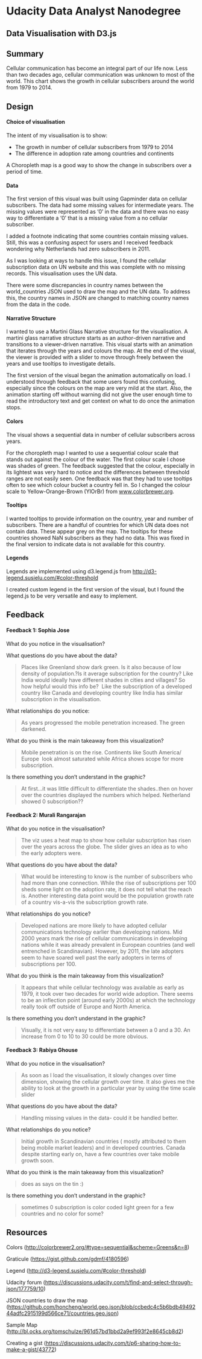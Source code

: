 
# Udacity Data Analyst Nanodegree 
## Data Visualisation with D3.js

## Summary

Cellular communication has become an integral part of our life now. Less than two decades ago, cellular communication was unknown to most of the world. This chart shows the growth in cellular subscribers around the world from 1979 to 2014.

## Design
#### Choice of visualisation

The intent of my visualisation is to show:
- The growth in number of cellular subscribers from 1979 to 2014
- The difference in adoption rate among countries and continents

A  Choropleth map is a good way to show the change in subscribers over a period of time.

#### Data

The first version of this visual was built using Gapminder data on cellular subscribers. The data had some missing values for intermediate years. The missing values were represented as ‘0’ in the data and there was no easy way to differentiate a ‘0’ that is a missing value from a no cellular subscriber.

I added a footnote indicating that some countries contain missing values. Still, this was a confusing aspect for users and I received feedback wondering why Netherlands had zero subscribers in 2011.

As I was looking at ways to handle this issue, I found the cellular subscription data on UN website and this was complete with no missing records. This visualisation uses the UN data.

There were some discrepancies in country names between the world_countries JSON used to draw the map and the UN data. To address this, the country names in JSON are changed to matching country names from the data in the code. 

#### Narrative Structure

I wanted to use a Martini Glass Narrative structure for the visualisation. A martini glass narrative structure starts as an author-driven narrative and transitions to a viewer-driven narrative. This visual starts with an animation that iterates through the years and colours the map. At the end of the visual, the viewer is provided with a slider to move through freely between the years and use tooltips to investigate details.

The first version of the visual began the animation automatically on load. I understood through feedback that some users found this confusing, especially since the colours on the map are very mild at the start. Also, the animation starting off without warning did not give the user enough time to read the introductory text and get context on what to do once the animation stops.

#### Colors

The visual shows a sequential data in number of cellular subscribers across years. 

For the choropleth map I wanted to use a sequential colour scale that stands out against the colour of the water. The first colour scale I chose was shades of green. The feedback suggested that the colour, especially in its lightest was very hard to notice and the differences between threshold ranges are not easily seen. One feedback was that they had to use tooltips often to see which colour bucket a country fell in. So I changed the colour scale to Yellow-Orange-Brown (YlOrBr) from www.colorbrewer.org.

#### Tooltips

I wanted tooltips to provide information on the country, year and number of subscribers.
There are a handful of countries for which UN data does not contain data. These appear grey on the map. The tooltips for these countries showed NaN subscribers as they had no data. This was fixed in the final version to indicate data is not available for this country.

#### Legends

Legends are implemented using d3.legend.js from http://d3-legend.susielu.com/#color-threshold

I created custom legend in the first version of the visual, but I found the legend.js to be very versatile and easy to implement.


## Feedback



#### Feedback 1: Sophia Jose

What do you notice in the visualisation?

What questions do you have about the data?
> Places like Greenland show dark green. Is it also because of low density of population.?Is it average subscription for the country? Like India would ideally have different shades in cities and villages? So how helpful would this info be?  Like the subscription of a developed country like Canada and developing country like India has similar subscription in the visualisation.

What relationships do you notice:
> As years progressed the mobile penetration increased. The green darkened.

What do you think is the main takeaway from this visualization?
> Mobile penetration is on the rise. Continents like South America/ Europe  look almost saturated while Africa shows scope for more subscription. 

Is there something you don’t understand in the graphic?
> At first...it was little difficult to differentiate the shades..then on hover over the countries displayed the numbers which helped. Netherland showed 0 subscription??

#### Feedback 2: Murali Rangarajan

What do you notice in the visualisation?
> The viz uses a heat map to show how cellular subscription has risen over the years across the globe. The slider gives an idea as to who the early adopters were.

What questions do you have about the data?
> What would be interesting to know is the number of subscribers who had more than one connection. While the rise of subscriptions per 100 sheds some light on the adoption rate, it does not tell what the reach is. Another interesting data point would be the population growth rate of a country vis-a-vis the subscription growth rate.

What relationships do you notice?
> Developed nations are more likely to have adopted cellular communications technology earlier than developing nations. Mid 2000 years mark the rise of cellular communications in developing nations while it was already prevalent in European countries (and well entrenched in Scandinavian). However, by 2011, the late adopters seem to have soared well past the early adopters in terms of subscriptions per 100.

What do you think is the main takeaway from this visualization?
> It appears that while cellular technology was available as early as 1979, it took over two decades for world wide adoption. There seems to be an inflection point (around early 2000s) at which the technology really took off outside of Europe and North America. 

Is there something you don’t understand in the graphic?
> Visually, it is not very easy to differentiate between a 0 and a 30. An increase from 0 to 10 to 30 could be more obvious.

#### Feedback 3: Rabiya Ghouse

What do you notice in the visualisation?
> As soon as I load the visualisation, it slowly changes over time dimension, showing the cellular growth over time. It also gives me the ability to look at the growth in a particular year by using the time scale slider

What questions do you have about the data?
> Handling missing values in the data- could it be handled better.

What relationships do you notice?
> Initial growth in Scandinavian countries ( mostly attributed to them being mobile market leaders) and in developed countries. Canada despite starting early on, have a few countries over take mobile growth soon.

What do you think is the main takeaway from this visualization?
> does as says on the tin :)

Is there something you don’t understand in the graphic?
> sometimes 0 subscription is color coded light green for a few countries and no color for some?



## Resources

Colors
(http://colorbrewer2.org/#type=sequential&scheme=Greens&n=8)

Graticule
(https://gist.github.com/gdmf/4180596)

Legend
(http://d3-legend.susielu.com/#color-threshold)

Udacity forum (https://discussions.udacity.com/t/find-and-select-through-json/177759/10)

JSON countries to draw the map
(https://github.com/honcheng/world.geo.json/blob/ccbedc4c5b6bdb4949244adfc2915199d566ce71/countries.geo.json)

Sample Map
(http://bl.ocks.org/tomschulze/961d57bd1bbd2a9ef993f2e8645cb8d2)

Creating a gist
(https://discussions.udacity.com/t/p6-sharing-how-to-make-a-gist/43772)







